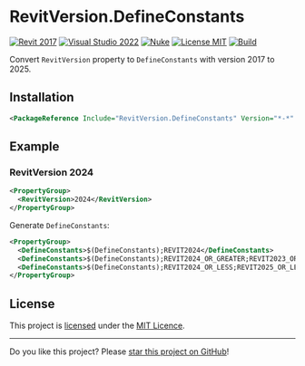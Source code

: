 # RevitVersion.DefineConstants

[![Revit 2017](https://img.shields.io/badge/Revit-2017...2025-blue.svg)](../..)
[![Visual Studio 2022](https://img.shields.io/badge/Visual%20Studio-2022-blue)](../..)
[![Nuke](https://img.shields.io/badge/Nuke-Build-blue)](https://nuke.build/)
[![License MIT](https://img.shields.io/badge/License-MIT-blue.svg)](LICENSE)
[![Build](../../actions/workflows/Build.yml/badge.svg)](../../actions)

Convert `RevitVersion` property to `DefineConstants` with version 2017 to 2025. 

## Installation

```xml
<PackageReference Include="RevitVersion.DefineConstants" Version="*-*" />
```

## Example
### RevitVersion 2024

```xml
<PropertyGroup>
  <RevitVersion>2024</RevitVersion>
</PropertyGroup>
```

Generate `DefineConstants`:
```xml
<PropertyGroup>
  <DefineConstants>$(DefineConstants);REVIT2024</DefineConstants>
  <DefineConstants>$(DefineConstants);REVIT2024_OR_GREATER;REVIT2023_OR_GREATER;REVIT2022_OR_GREATER;REVIT2021_OR_GREATER;REVIT2020_OR_GREATER;REVIT2019_OR_GREATER;REVIT2018_OR_GREATER;REVIT2017_OR_GREATER</DefineConstants>
  <DefineConstants>$(DefineConstants);REVIT2024_OR_LESS;REVIT2025_OR_LESS</DefineConstants>
</PropertyGroup>
```


## License

This project is [licensed](LICENSE) under the [MIT Licence](https://en.wikipedia.org/wiki/MIT_License).

---

Do you like this project? Please [star this project on GitHub](../../stargazers)!